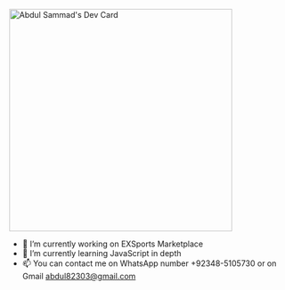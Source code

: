 <a href="https://app.daily.dev/abdulsammad"><img src="https://api.daily.dev/devcards/cfb51bb9df43484691b6ee6ca59c19f1.png?r=ewh" width="400" alt="Abdul Sammad's Dev Card"/></a>
- 🔭 I’m currently working on EXSports Marketplace
- 🌱 I’m currently learning JavaScript in depth
- 📫 You can contact me on WhatsApp number +92348-5105730 or on Gmail abdul82303@gmail.com
<!--
**AbdulSammadFarooq/AbdulSammadFarooq** is a ✨ _special_ ✨ repository because its `README.md` (this file) appears on your GitHub profile.

Here are some ideas to get you started:

- 🔭 I’m currently working on ...
- 🌱 I’m currently learning ...
- 👯 I’m looking to collaborate on ...
- 🤔 I’m looking for help with ...
- 💬 Ask me about ...
- 📫 How to reach me: ...
- 😄 Pronouns: ...
- ⚡ Fun fact: ...
-->
